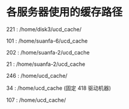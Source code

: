 
# 各服务器使用的缓存路径


221 : /home/disk3/ucd_cache/

101 : /home/suanfa-6/ucd_cache

202 : /home/suanfa-2/ucd_cache

21  : /home/suanfa-2/ucd_cache

246 : /home/ucd_cache/

34  : /home/ucd_cache                   (固定 418 驱动机器) 

107 : /home/ucd_cache/


